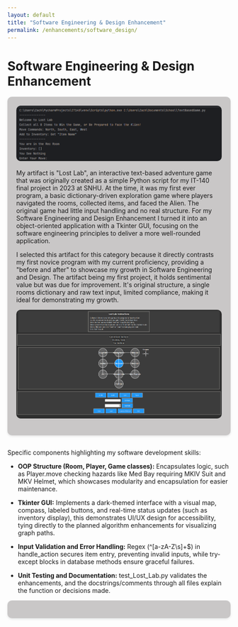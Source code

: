 ```yaml
---
layout: default
title: "Software Engineering & Design Enhancement"
permalink: /enhancements/software_design/
---
```


# Software Engineering & Design Enhancement 

<div style="background-color: #c9c7c7; padding: 20px; border-radius: 10px; box-shadow: 0 2px 5px rgba(0,0,0,0.1); margin-bottom: 30px;">

<!-- Original Game Screenshot -->
<div style="text-align:center; margin-bottom: 15px;">
  <img src="/images/OG Running.png" alt="Original LostLab Running Screenshot" style="max-width:100%; border-radius:10px;">
</div>

My artifact is "Lost Lab", an interactive text-based adventure game that was originally created as a simple Python script for my IT-140 final project in 2023 at SNHU. At the time, it was my first ever program, a basic dictionary-driven exploration game where players navigated the rooms, collected items, and faced the Alien. The original game had little input handling and no real structure. For my Software Engineering and Design Enhancement I turned it into an object-oriented application with a Tkinter GUI, focusing on the software engineering principles to deliver a more well-rounded application. 

I selected this artifact for this category because it directly contrasts my first novice program with my current proficiency, providing a "before and after" to showcase my growth in Software Engineering and Design. The artifact being my first project, it holds sentimental value but was due for improvement. It's original structure, a single rooms dictionary and raw text input, limited compliance, making it ideal for demonstrating my growth.

<!-- Final Game Running Screenshot -->
<div style="text-align:center; margin-bottom: 15px;">
  <img src="/images/FinalGameRunning.png" alt="Final LostLab Enhanced Running Screenshot" style="max-width:100%; border-radius:10px;">
</div>

</div>

Specific components highlighting my software development skills:

- **OOP Structure (Room, Player, Game classes):** Encapsulates logic, such as Player.move checking hazards like Med Bay requiring MKIV Suit and MKV Helmet, which showcases modularity and encapsulation for easier maintenance.
  
- **Tkinter GUI:** Implements a dark-themed interface with a visual map, compass, labeled buttons, and real-time status updates (such as inventory display), this demonstrates UI/UX design for accessibility, tying directly to the planned algorithm enhancements for visualizing graph paths.
  
- **Input Validation and Error Handling:** Regex (^[a-zA-Z\s]+$) in handle_action secures item entry, preventing invalid inputs, while try-except blocks in database methods ensure graceful failures.
  
- **Unit Testing and Documentation:** test_Lost_Lab.py validates the enhancements, and the docstrings/comments through all files explain the function or decisions made.

<div style="background-color: #c9c7c7; padding: 20px; border-radius: 10px; box-shadow: 0 2px 5px rgba(0,0,0,0.1); margin-bottom: 30px;">

</div>
